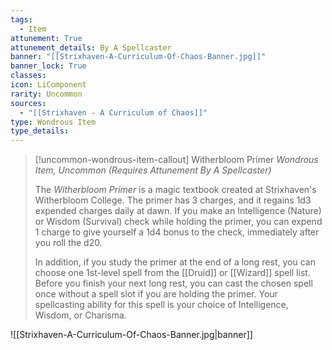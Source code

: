 ```yaml
---
tags:
  - Item
attunement: True
attunement_details: By A Spellcaster
banner: "[[Strixhaven-A-Curriculum-Of-Chaos-Banner.jpg]]"
banner_lock: True
classes:
icon: LiComponent
rarity: Uncommon
sources:
  - "[[Strixhaven - A Curriculum of Chaos]]"
type: Wondrous Item
type_details: 
---
```

>[!uncommon-wondrous-item-callout] Witherbloom Primer
>*Wondrous Item, Uncommon (Requires Attunement By A Spellcaster)*
>
>The *Witherbloom Primer* is a magic textbook created at Strixhaven's Witherbloom College. The primer has 3 charges, and it regains 1d3 expended charges daily at dawn. If you make an Intelligence (Nature) or Wisdom (Survival) check while holding the primer, you can expend 1 charge to give yourself a 1d4 bonus to the check, immediately after you roll the d20.
>
>In addition, if you study the primer at the end of a long rest, you can choose one 1st-level spell from the [[Druid]] or [[Wizard]] spell list. Before you finish your next long rest, you can cast the chosen spell once without a spell slot if you are holding the primer. Your spellcasting ability for this spell is your choice of Intelligence, Wisdom, or Charisma.

![[Strixhaven-A-Curriculum-Of-Chaos-Banner.jpg|banner]]
